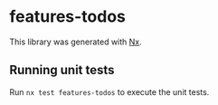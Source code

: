 # features-todos

This library was generated with [Nx](https://nx.dev).

## Running unit tests

Run `nx test features-todos` to execute the unit tests.
